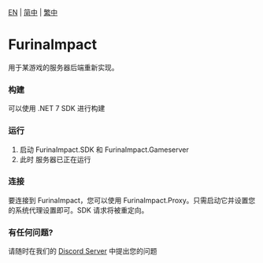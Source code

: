 [EN](../README.md) | [简中](README_zh-CN.md) | [繁中](README_zh-TW.md)

# FurinaImpact
用于某游戏的服务器后端重新实现。

### 构建
可以使用 .NET 7 SDK 进行构建

### 运行
1. 启动 FurinaImpact.SDK 和 FurinaImpact.Gameserver
2. 此时 服务器已正在运行

### 连接
要连接到 FurinaImpact，您可以使用 FurinaImpact.Proxy。只需启动它并设置您的系统代理设置即可。SDK 请求将被重定向。

### 有任何问题?
请随时在我们的 [Discord Server](https://discord.gg/sHZuMpCpVw) 中提出您的问题 
